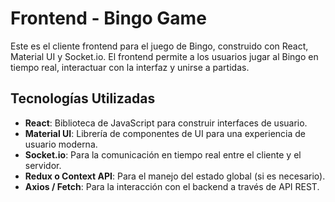 # Frontend - Bingo Game

Este es el cliente frontend para el juego de Bingo, construido con React, Material UI y Socket.io. El frontend permite a los usuarios jugar al Bingo en tiempo real, interactuar con la interfaz y unirse a partidas.

## Tecnologías Utilizadas

- **React**: Biblioteca de JavaScript para construir interfaces de usuario.
- **Material UI**: Librería de componentes de UI para una experiencia de usuario moderna.
- **Socket.io**: Para la comunicación en tiempo real entre el cliente y el servidor.
- **Redux o Context API**: Para el manejo del estado global (si es necesario).
- **Axios / Fetch**: Para la interacción con el backend a través de API REST.
